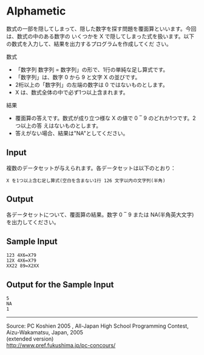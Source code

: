 # Alphametic

数式の一部を隠してしまって、隠した数字を探す問題を覆面算といいます。今回は、数式の中のある数字の いくつかを X で隠してしまった式を扱います。以下の数式を入力して、結果を出力するプログラムを作成してくだ さい。

数式

* 「数字列 数字列 = 数字列」の形で、1行の単純な足し算式です。
* 「数字列」は、数字 0 から 9 と文字 X の並びです。
* 2桁以上の「数字列」の左端の数字は 0 ではないものとします。
* X は、数式全体の中で必ず1つ以上含まれます。

結果

* 覆面算の答えです。数式が成り立つ様な X の値で 0 ‾ 9 のどれか1つです。2つ以上の答 えはないものとします。
* 答えがない場合、結果は"NA"としてください。

## Input

複数のデータセットが与えられます。各データセットは以下のとおり：

    X を1つ以上含む足し算式(空白を含まない1行 126 文字以内の文字列(半角)

## Output

各データセットについて、覆面算の結果。数字 0 ‾ 9 または NA(半角英大文字)を出力してください。

## Sample Input

    123 4X6=X79
    12X 4X6=X79
    XX22 89=X2XX

## Output for the Sample Input

    5
    NA
    1

* * *

Source: PC Koshien 2005 , All-Japan High School Programming Contest, Aizu-Wakamatsu, Japan, 2005   
(extended version)   
<http://www.pref.fukushima.jp/pc-concours/>